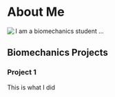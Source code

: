 # About Me 

<img src="https://github.com/user-attachments/assets/486f8253-18b0-4782-9415-43c0ecc37f66" align="left">
I am a biomechanics student ...  

## Biomechanics Projects

### Project 1 
This is what I did 
